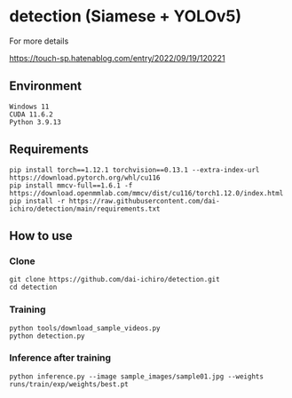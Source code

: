 # detection (Siamese + YOLOv5)

For more details

https://touch-sp.hatenablog.com/entry/2022/09/19/120221

## Environment
~~~
Windows 11
CUDA 11.6.2
Python 3.9.13
~~~

## Requirements
~~~
pip install torch==1.12.1 torchvision==0.13.1 --extra-index-url https://download.pytorch.org/whl/cu116
pip install mmcv-full==1.6.1 -f https://download.openmmlab.com/mmcv/dist/cu116/torch1.12.0/index.html
pip install -r https://raw.githubusercontent.com/dai-ichiro/detection/main/requirements.txt
~~~

## How to use
### Clone
~~~
git clone https://github.com/dai-ichiro/detection.git
cd detection
~~~
### Training
~~~
python tools/download_sample_videos.py
python detection.py
~~~
### Inference after training
~~~
python inference.py --image sample_images/sample01.jpg --weights runs/train/exp/weights/best.pt
~~~
